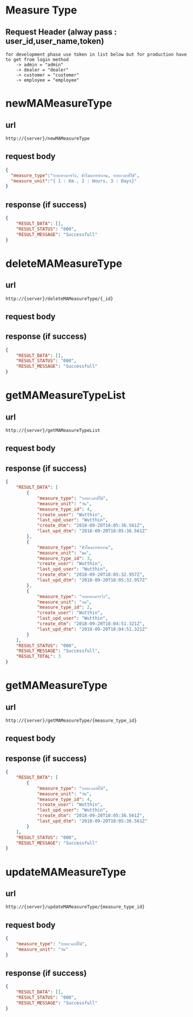 # Measure Type

## Request Header (alway pass : user_id,user_name,token)
    for development phase use token in list below but for production have to get from login method
        -> admin = "admin" 
        -> dealer = "dealer" 
        -> customer = "customer"
        -> employee = "employee"

# newMAMeasureType

## url
    http://{server}/newMAMeasureType 

## request body
```json
{
  "measure_type":"ระยะทางการวิ่ง, ชั่วโมงการทำงาน, ระยะเวลาที่ใช้",
  "measure_unit":"{ 1 : Km., 2 : Hours, 3 : Days}"
}
```
## response (if success)

```json
{
    "RESULT_DATA": [],
    "RESULT_STATUS": "000",
    "RESULT_MESSAGE": "Successfull"
}
```

# deleteMAMeasureType

## url
    http://{server}/deleteMAMeasureType/{_id} 

## request body

## response (if success)

```json
{
    "RESULT_DATA": [],
    "RESULT_STATUS": "000",
    "RESULT_MESSAGE": "Successfull"
}
```
# getMAMeasureTypeList

## url
    http://{server}/getMAMeasureTypeList 

## request body

## response (if success)

```json
{
    "RESULT_DATA": [
        {
            "measure_type": "ระยะเวลาที่ใช้",
            "measure_unit": "วัน",
            "measure_type_id": 4,
            "create_user": "Wutthin",
            "last_upd_user": "Wutthin",
            "create_dtm": "2018-09-20T18:05:36.561Z",
            "last_upd_dtm": "2018-09-20T18:05:36.561Z"
        },
        {
            "measure_type": "ชั่วโมงการทำงาน",
            "measure_unit": "ชม",
            "measure_type_id": 3,
            "create_user": "Wutthin",
            "last_upd_user": "Wutthin",
            "create_dtm": "2018-09-20T18:05:32.957Z",
            "last_upd_dtm": "2018-09-20T18:05:32.957Z"
        },
        {
            "measure_type": "ระยะทางการวิ่ง",
            "measure_unit": "กม",
            "measure_type_id": 2,
            "create_user": "Wutthin",
            "last_upd_user": "Wutthin",
            "create_dtm": "2018-09-20T18:04:51.321Z",
            "last_upd_dtm": "2018-09-20T18:04:51.321Z"
        }
    ],
    "RESULT_STATUS": "000",
    "RESULT_MESSAGE": "Successfull",
    "RESULT_TOTAL": 3
}
```

# getMAMeasureType

## url
    http://{server}/getMAMeasureType/{measure_type_id} 

## request body

## response (if success)

```json
{
    "RESULT_DATA": [
        {
            "measure_type": "ระยะเวลาที่ใช้",
            "measure_unit": "วัน",
            "measure_type_id": 4,
            "create_user": "Wutthin",
            "last_upd_user": "Wutthin",
            "create_dtm": "2018-09-20T18:05:36.561Z",
            "last_upd_dtm": "2018-09-20T18:05:36.561Z"
        }
    ],
    "RESULT_STATUS": "000",
    "RESULT_MESSAGE": "Successfull"
}
```

# updateMAMeasureType

## url
    http://{server}/updateMAMeasureType/{measure_type_id} 

## request body
```json
{
    "measure_type": "ระยะเวลาที่ใช้",
    "measure_unit": "วัน"
}
```
## response (if success)

```json
{
    "RESULT_DATA": [],
    "RESULT_STATUS": "000",
    "RESULT_MESSAGE": "Successfull"
}
```
